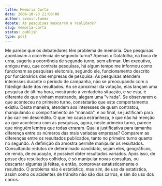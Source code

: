 ```yaml
---
title: Memória Curta
date: 2006-10-23 21:00:00
author: avonir.funes
debate: As pesquisas mascaram a realidade?
slug: memoria-curta
status: publish 
type: post
---
```


Me parece que os debatedores têm problema de memória. Que pesquisas apontavam a ocorrência de segundo turno? 
Apenas o Datafolha, na boca de urna, sugeriu a ocorrência de segundo turno, sem afirmar.
Um executivo, amigou meu, que contrata pesquisas, há algum tempo me informou como funcionam as pesquisas eleitorais, segundo ele, funcionamento descrito por funcionários das empresas de pesquisa.
As pesquisas atendem interesses durante o período de campanha, não se preocupando com a fidedignidade dos resultados.
Ao se aproximar da votação, elas lançam uma pesquisa de última hora, mostrando a verdadeira situação, e se esta, é diferente do que vinham mostrando, alegam uma "virada".
Se observarem o que aconteceu no primeiro turno, constatarão que este comportamento existiu.
Desta maneira, atendem aos interesses de quem contratou, manipulando o comportamento de "manada", e ao final, se justificam para não cair em descrédito.
O que me causa estranheza, é que não há menção ao que aconteceu com as pesquisas, agora, neste primeiro turno, parece que ninguém lembra que todas erraram.
Qual a justificativa para tamanha diferença entre os números das mais variadas empresas? Comparem as diferenças entre os resultados publicados, tanto no primeiro turno quanto no segundo.
A definição da amostra permite manipular os resultados. Consultando redutos de determinado candidato, sejam eles, geográficos, de renda, de educação, é possível obter resultados variados. Após isso, de posse dos resultados colhidos, é só manipular novas consultas, ou descartar algumas já feitas, e então, comprovar estatisticamente o resultado.
O problema não é estatístico, mas sim, de uso da estatística, assim como os acidentes de trânsito não são dos carros, e sim do uso dos carros.
